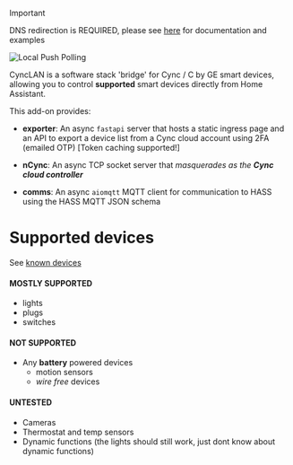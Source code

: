 >[!IMPORTANT]
> DNS redirection is REQUIRED, please see [here](https://github.com/baudneo/cync-lan-addon/tree/dev/docs/DNS.md) for documentation and examples

![Local Push Polling][polling-shield]

CyncLAN is a software stack 'bridge' for Cync / C by GE smart devices, allowing you to control **supported** smart devices directly from Home Assistant.

This add-on provides:
- __exporter__: An async `fastapi` server that hosts a static ingress page and an API to export a device list from a Cync cloud account using 2FA (emailed OTP) [Token caching supported!]

- __nCync__: An async TCP socket server that *masquerades as the __Cync cloud controller__*

- __comms__: An async `aiomqtt` MQTT client for communication to HASS using the HASS MQTT JSON schema

# Supported devices
See [known devices](https://github.com/baudneo/cync-lan-addon/tree/dev/docs/known_devices.md)

#### MOSTLY SUPPORTED
- lights
- plugs
- switches

#### NOT SUPPORTED
- Any **battery** powered devices
    - motion sensors
    - *wire free* devices

#### UNTESTED
- Cameras
- Thermostat and temp sensors
- Dynamic functions (the lights should still work, just dont know about dynamic functions)



[polling-shield]: https://img.shields.io/badge/Polling-LOCAL_PUSH-green.svg
